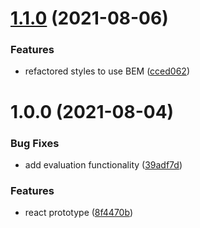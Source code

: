 # [1.1.0](https://github.com/augustinesaidimu/calculator/compare/v1.0.0...v1.1.0) (2021-08-06)


### Features

* refactored styles to use BEM ([cced062](https://github.com/augustinesaidimu/calculator/commit/cced0626e660dfe97337788e4d178be6a06afd46))

# 1.0.0 (2021-08-04)


### Bug Fixes

* add evaluation functionality ([39adf7d](https://github.com/augustinesaidimu/calculator/commit/39adf7dcd8bf84bcfb537887e91d41351e793719))


### Features

* react prototype ([8f4470b](https://github.com/augustinesaidimu/calculator/commit/8f4470bcffbc1a267c61e1dac0497dc6c1f8fd59))
